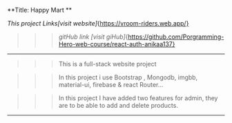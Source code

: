**Title: Happy Mart **

_This project Links[visit website]_{https://vroom-riders.web.app/}

>>>_gitHub link [visit giHub]_{https://github.com/Porgramming-Hero-web-course/react-auth-anikaa137}

---

>>> This is a full-stack website project

>>>In this project i use Bootstrap , Mongodb, imgbb, material-ui, firebase  & react Router...

>>>In this project I have added two features for admin, they are to be able to add and delete products.
---